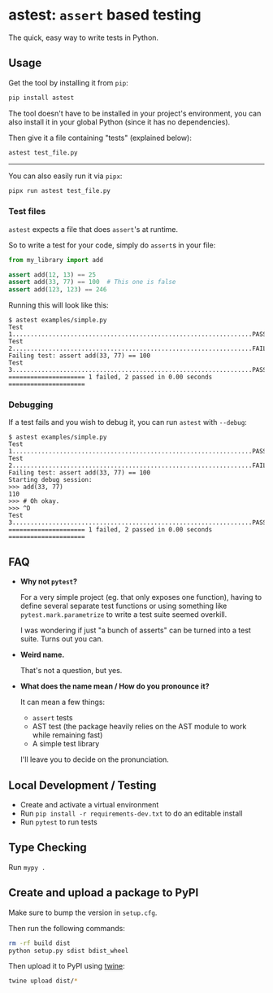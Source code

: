 # astest: `assert` based testing

The quick, easy way to write tests in Python.

## Usage

Get the tool by installing it from `pip`:

```bash
pip install astest
```

The tool doesn't have to be installed in your project's environment, you can
also install it in your global Python (since it has no dependencies).

Then give it a file containing "tests" (explained below):

```bash
astest test_file.py
```

---

You can also easily run it via `pipx`:

```bash
pipx run astest test_file.py
```

### Test files

`astest` expects a file that does `assert`'s at runtime.

So to write a test for your code, simply do `assert`s in your file:

```python
from my_library import add

assert add(12, 13) == 25
assert add(33, 77) == 100  # This one is false
assert add(123, 123) == 246
```

Running this will look like this:

```console
$ astest examples/simple.py
Test 1..................................................................PASSED
Test 2..................................................................FAILED
Failing test: assert add(33, 77) == 100
Test 3..................................................................PASSED
===================== 1 failed, 2 passed in 0.00 seconds =====================
```

### Debugging

If a test fails and you wish to debug it, you can run `astest` with `--debug`:

```console
$ astest examples/simple.py
Test 1..................................................................PASSED
Test 2..................................................................FAILED
Failing test: assert add(33, 77) == 100
Starting debug session:
>>> add(33, 77)
110
>>> # Oh okay.
>>> ^D
Test 3..................................................................PASSED
===================== 1 failed, 2 passed in 0.00 seconds =====================
```

## FAQ

- **Why not `pytest`?**

  For a very simple project (eg. that only exposes one function), having to define
  several separate test functions or using something like `pytest.mark.parametrize`
  to write a test suite seemed overkill.

  I was wondering if just "a bunch of asserts" can be turned into a test suite.
  Turns out you can. 

- **Weird name.**

  That's not a question, but yes.

- **What does the name mean / How do you pronounce it?**

  It can mean a few things:
  - `assert` tests
  - AST test (the package heavily relies on the AST module to work while remaining fast)
  - A simple test library

  I'll leave you to decide on the pronunciation.

## Local Development / Testing

- Create and activate a virtual environment
- Run `pip install -r requirements-dev.txt` to do an editable install
- Run `pytest` to run tests

## Type Checking

Run `mypy .`

## Create and upload a package to PyPI

Make sure to bump the version in `setup.cfg`.

Then run the following commands:

```bash
rm -rf build dist
python setup.py sdist bdist_wheel
```

Then upload it to PyPI using [twine](https://twine.readthedocs.io/en/latest/#installation):

```bash
twine upload dist/*
```
